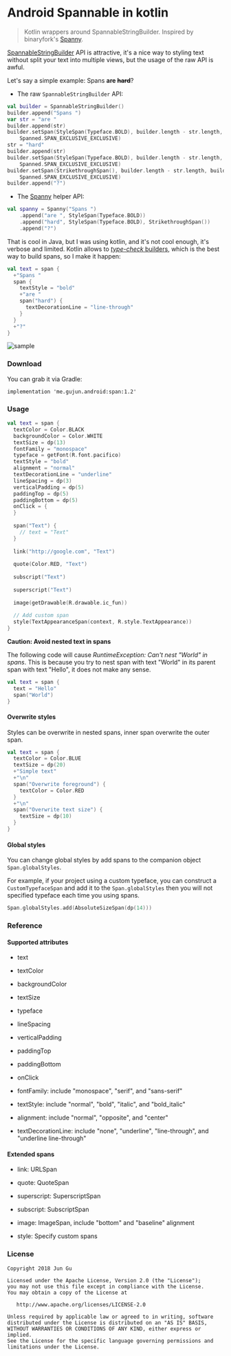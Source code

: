 # Android Spannable in kotlin

> Kotlin wrappers around SpannableStringBuilder. Inspired by binaryfork's [Spanny](https://github.com/binaryfork/Spanny).

[SpannableStringBuilder](https://developer.android.com/reference/android/text/SpannableStringBuilder.html)
API is attractive, it's a nice way to styling text without split your text into multiple views, 
but the usage of the raw API is awful.

Let's say a simple example: Spans **are ~~hard~~**?

- The raw `SpannableStringBuilder` API:

```kotlin
val builder = SpannableStringBuilder()
builder.append("Spans ")
var str = "are "
builder.append(str)
builder.setSpan(StyleSpan(Typeface.BOLD), builder.length - str.length, builder.length,
    Spanned.SPAN_EXCLUSIVE_EXCLUSIVE)
str = "hard"
builder.append(str)
builder.setSpan(StyleSpan(Typeface.BOLD), builder.length - str.length, builder.length,
    Spanned.SPAN_EXCLUSIVE_EXCLUSIVE)
builder.setSpan(StrikethroughSpan(), builder.length - str.length, builder.length,
    Spanned.SPAN_EXCLUSIVE_EXCLUSIVE)
builder.append("?")
```

- The [Spanny](https://github.com/binaryfork/Spanny) helper API:
```kotlin
val spanny = Spanny("Spans ")
    .append("are ", StyleSpan(Typeface.BOLD))
    .append("hard", StyleSpan(Typeface.BOLD), StrikethroughSpan())
    .append("?")
```

That is cool in Java, but I was using kotlin, and it's not cool enough, it's verbose and limited. Kotlin allows to [*type-check* builders](https://kotlinlang.org/docs/reference/type-safe-builders.html), 
which is the best way to build spans, so I make it happen:

```kotlin
val text = span {
  +"Spans "
  span {
    textStyle = "bold"
    +"are "
    span("hard") {
      textDecorationLine = "line-through"
    }
  }
  +"?"
}
```

![sample](/screenshots/sample.png)

### Download

You can grab it via Gradle:

```
implementation 'me.gujun.android:span:1.2'
```

### Usage

```kotlin
val text = span {
  textColor = Color.BLACK
  backgroundColor = Color.WHITE
  textSize = dp(13)
  fontFamily = "monospace"
  typeface = getFont(R.font.pacifico)
  textStyle = "bold"
  alignment = "normal"
  textDecorationLine = "underline"
  lineSpacing = dp(3)
  verticalPadding = dp(5)
  paddingTop = dp(5)
  paddingBottom = dp(5)
  onClick = {
  }
  
  span("Text") {
    // text = "Text"
  }
  
  link("http://google.com", "Text")
  
  quote(Color.RED, "Text")
  
  subscript("Text")
  
  superscript("Text")
  
  image(getDrawable(R.drawable.ic_fun))
  
  // Add custom span
  style(TextAppearanceSpan(context, R.style.TextAppearance))
}
```

**Caution: Avoid nested text in spans**

The following code will cause *RuntimeException: Can't nest "World" in spans*. 
This is because you try to nest span with text "World" in its parent span with text "Hello", 
it does not make any sense.

```kotlin
val text = span {
  text = "Hello"
  span("World")
}
```

#### Overwrite styles

Styles can be overwrite in nested spans, inner span overwrite the outer span.

```kotlin
val text = span {
  textColor = Color.BLUE
  textSize = dp(20)
  +"Simple text"
  +"\n"
  span("Overwrite foreground") {
    textColor = Color.RED
  }
  +"\n"
  span("Overwrite text size") {
    textSize = dp(10)
  }
}
```

#### Global styles

You can change global styles by add spans to the companion object `Span.globalStyles`.

For example, if your project using a custom typeface, you can construct a `CustomTypefaceSpan` 
and add it to the `Span.globalStyles` then you will not specified typeface each time you using spans. 


```kotlin
Span.globalStyles.add(AbsoluteSizeSpan(dp(14)))
```

### Reference

#### Supported attributes

- text

- textColor

- backgroundColor

- textSize

- typeface

- lineSpacing

- verticalPadding

- paddingTop

- paddingBottom

- onClick

- fontFamily: include "monospace", "serif", and "sans-serif"

- textStyle: include "normal", "bold", "italic", and "bold_italic"

- alignment: include "normal", "opposite", and "center"

- textDecorationLine: include "none", "underline", "line-through", and "underline line-through"


#### Extended spans

- link: URLSpan

- quote: QuoteSpan

- superscript: SuperscriptSpan

- subscript: SubscriptSpan

- image: ImageSpan, include "bottom" and "baseline" alignment

- style: Specify custom spans


### License

```
Copyright 2018 Jun Gu

Licensed under the Apache License, Version 2.0 (the "License");
you may not use this file except in compliance with the License.
You may obtain a copy of the License at

   http://www.apache.org/licenses/LICENSE-2.0

Unless required by applicable law or agreed to in writing, software
distributed under the License is distributed on an "AS IS" BASIS,
WITHOUT WARRANTIES OR CONDITIONS OF ANY KIND, either express or implied.
See the License for the specific language governing permissions and
limitations under the License.
```